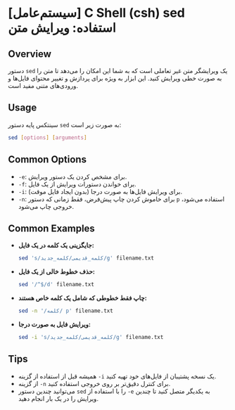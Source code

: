 # [سیستم‌عامل] C Shell (csh) sed استفاده: ویرایش متن

## Overview
دستور `sed` یک ویرایشگر متن غیر تعاملی است که به شما این امکان را می‌دهد تا متن را به صورت خطی ویرایش کنید. این ابزار به ویژه برای پردازش و تغییر محتوای فایل‌ها و ورودی‌های متنی مفید است.

## Usage
سینتکس پایه دستور `sed` به صورت زیر است:

```bash
sed [options] [arguments]
```

## Common Options
- `-e`: برای مشخص کردن یک دستور ویرایش.
- `-f`: برای خواندن دستورات ویرایش از یک فایل.
- `-i`: برای ویرایش فایل‌ها به صورت درجا (بدون ایجاد فایل موقت).
- `-n`: برای خاموش کردن چاپ پیش‌فرض، فقط زمانی که دستور `p` استفاده می‌شود، خروجی چاپ می‌شود.

## Common Examples
- **جایگزینی یک کلمه در یک فایل:**
  ```bash
  sed 's/کلمه_قدیمی/کلمه_جدید/g' filename.txt
  ```

- **حذف خطوط خالی از یک فایل:**
  ```bash
  sed '/^$/d' filename.txt
  ```

- **چاپ فقط خطوطی که شامل یک کلمه خاص هستند:**
  ```bash
  sed -n '/کلمه/ p' filename.txt
  ```

- **ویرایش فایل به صورت درجا:**
  ```bash
  sed -i 's/کلمه_قدیمی/کلمه_جدید/g' filename.txt
  ```

## Tips
- همیشه قبل از استفاده از گزینه `-i` یک نسخه پشتیبان از فایل‌های خود تهیه کنید.
- از گزینه `-n` برای کنترل دقیق‌تر بر روی خروجی استفاده کنید.
- می‌توانید چندین دستور `sed` را با استفاده از `-e` به یکدیگر متصل کنید تا چندین ویرایش را در یک بار انجام دهید.